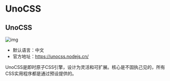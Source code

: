 # UnoCSS

## UnoCSS

![img](/images/html/unocss/10001.svg)

- 默认语言：中文
- 官方地址：https://unocss.nodejs.cn/

UnoCSS是即时原子CSS引擎，设计为灵活和可扩展。核心是不固执己见的，所有CSS实用程序都是通过预设提供的。
